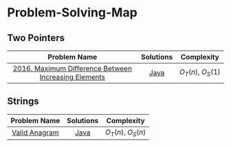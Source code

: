 # Problem-Solving-Map

## Two Pointers

| Problem Name | Solutions | Complexity |
|:-:|:-:|:-:|
| [2016. Maximum Difference Between Increasing Elements](https://leetcode.com/problems/maximum-difference-between-increasing-elements/description/) | [Java](arrays/MaximumDifference.java) | $O_T(n),\ O_S(1)$|

## Strings

| Problem Name | Solutions | Complexity |
|:-:|:-:|:-:|
| [Valid Anagram](https://leetcode.com/problems/valid-anagram/) | [Java](slidingWindow/ValidAnagram.java)| $O_T(n),\ O_S(n)$ |
